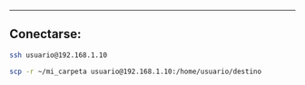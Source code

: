 
---
## Conectarse:

```bash
ssh usuario@192.168.1.10
```

```bash
scp -r ~/mi_carpeta usuario@192.168.1.10:/home/usuario/destino
```
